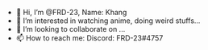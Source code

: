 - 👋 Hi, I’m @FRD-23, Name: Khang
- 👀 I’m interested in watching anime, doing weird stuffs...
- 💞️ I’m looking to collaborate on ...
- 📫 How to reach me: Discord: FRD-23#4757

<!---
FRD-23/FRD-23 is a ✨ special ✨ repository because its `README.md` (this file) appears on your GitHub profile.
You can click the Preview link to take a look at your changes.
--->
